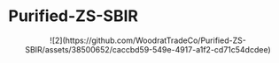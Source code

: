 # Purified-ZS-SBIR
<div align=center>
![2](https://github.com/WoodratTradeCo/Purified-ZS-SBIR/assets/38500652/caccbd59-549e-4917-a1f2-cd71c54dcdee)
</div>
